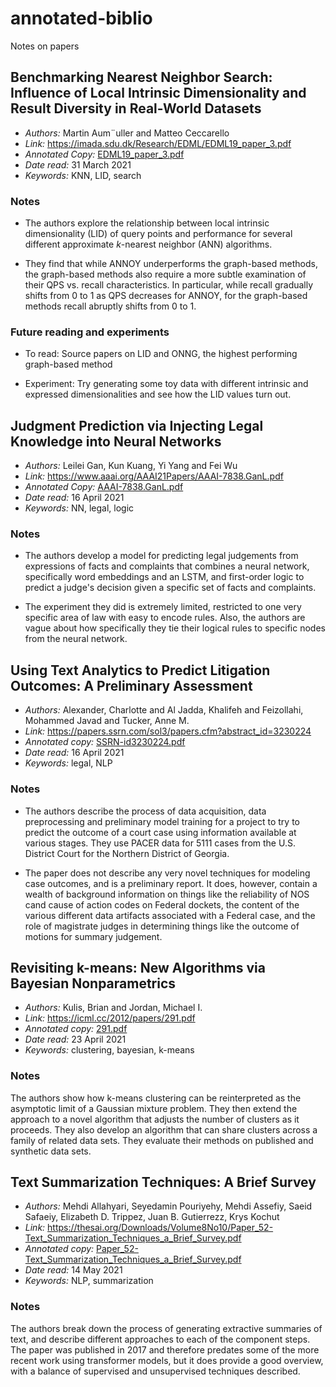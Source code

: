# annotated-biblio
Notes on papers

## Benchmarking Nearest Neighbor Search: Influence of Local Intrinsic Dimensionality and Result Diversity in Real-World Datasets

* *Authors:* Martin Aum¨uller and Matteo Ceccarello
* *Link:* https://imada.sdu.dk/Research/EDML/EDML19_paper_3.pdf
* *Annotated Copy:* [EDML19_paper_3.pdf](./annotated/EDML19_paper_3_annotated.pdf)
* *Date read:* 31 March 2021
* *Keywords:* KNN, LID, search

### Notes

* The authors explore the relationship between local intrinsic dimensionality (LID) of query points and performance for several different approximate *k*-nearest neighbor (ANN) algorithms.

* They find that while ANNOY underperforms the graph-based methods, the graph-based methods also require a more subtle examination of their QPS vs. recall characteristics. In particular, while recall gradually shifts from 0 to 1 as QPS decreases for ANNOY, for the graph-based methods recall abruptly shifts from 0 to 1.

### Future reading and experiments

* To read: Source papers on LID and ONNG, the highest performing graph-based method

* Experiment: Try generating some toy data with different intrinsic and expressed dimensionalities and see how the LID values turn out.

## Judgment Prediction via Injecting Legal Knowledge into Neural Networks

* *Authors:* Leilei Gan, Kun Kuang, Yi Yang and Fei Wu
* *Link:* https://www.aaai.org/AAAI21Papers/AAAI-7838.GanL.pdf
* *Annotated Copy:* [AAAI-7838.GanL.pdf](./annotated/AAAI-7838.GanL.pdf)
* *Date read:* 16 April 2021
* *Keywords:* NN, legal, logic

### Notes

* The authors develop a model for predicting legal judgements from expressions
  of facts and complaints that combines a neural network, specifically word
  embeddings and an LSTM, and first-order logic to predict a judge's decision
  given a specific set of facts and complaints.

* The experiment they did is extremely limited, restricted to one very specific
  area of law with easy to encode rules. Also, the authors are vague about how
  specifically they tie their logical rules to specific nodes from the neural
  network.

## Using Text Analytics to Predict Litigation Outcomes: A Preliminary Assessment

* *Authors:* Alexander, Charlotte and Al Jadda, Khalifeh and Feizollahi, Mohammed Javad and Tucker, Anne M.
* *Link:* https://papers.ssrn.com/sol3/papers.cfm?abstract_id=3230224
* *Annotated copy:* [SSRN-id3230224.pdf](./annotated/SSRN-id3230224.pdf)
* *Date read:* 16 April 2021
* *Keywords:* legal, NLP

### Notes

* The authors describe the process of data acquisition, data preprocessing and
  preliminary model training for a project to try to predict the outcome of a
  court case using information available at various stages. They use PACER data
  for 5111 cases from the U.S. District Court for the Northern District of
  Georgia.

* The paper does not describe any very novel techniques for modeling case
  outcomes, and is a preliminary report. It does, however, contain a wealth of
  background information on things like the reliability of NOS cand cause of
  action codes on Federal dockets, the content of the various different data
  artifacts associated with a Federal case, and the role of magistrate judges in
  determining things like the outcome of motions for summary judgement.

## Revisiting k-means: New Algorithms via Bayesian Nonparametrics

* *Authors:* Kulis, Brian and Jordan, Michael I.
* *Link:* https://icml.cc/2012/papers/291.pdf
* *Annotated copy:* [291.pdf](./annotated/291.pdf)
* *Date read:* 23 April 2021
* *Keywords:* clustering, bayesian, k-means

### Notes

The authors show how k-means clustering can be reinterpreted as the asymptotic
limit of a Gaussian mixture problem. They then extend the approach to a novel
algorithm that adjusts the number of clusters as it proceeds. They also develop
an algorithm that can share clusters across a family of related data sets. They
evaluate their methods on published and synthetic data sets.

## Text Summarization Techniques: A Brief Survey

* *Authors:* Mehdi Allahyari, Seyedamin Pouriyehy, Mehdi Assefiy, Saeid Safaeiy, Elizabeth D. Trippez,
Juan B. Gutierrezz, Krys Kochut
* *Link:* https://thesai.org/Downloads/Volume8No10/Paper_52-Text_Summarization_Techniques_a_Brief_Survey.pdf
* *Annotated copy:* [Paper_52-Text_Summarization_Techniques_a_Brief_Survey.pdf](./annotated/Paper_52-Text_Summarization_Techniques_a_Brief_Survey.pdf)
* *Date read:* 14 May 2021
* *Keywords:* NLP, summarization

### Notes
The authors break down the process of generating extractive summaries of text, and describe different approaches to each of the component steps. The paper was published in 2017 and therefore predates some of the more recent work using transformer models, but it does provide a good overview, with a balance of supervised and unsupervised techniques described.
